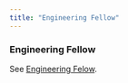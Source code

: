 ```yaml
---
title: "Engineering Fellow"
---
```


### Engineering Fellow

See [Engineering Felow](/job-families/engineering/fellow).

